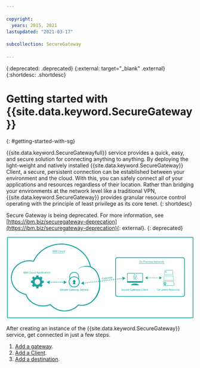 ```yaml
---

copyright:
  years: 2015, 2021
lastupdated: "2021-03-17"

subcollection: SecureGateway

---
```

{:deprecated: .deprecated}
{:external: target="_blank" .external}
{:shortdesc: .shortdesc}


# Getting started with {{site.data.keyword.SecureGateway}}
{: #getting-started-with-sg}

{{site.data.keyword.SecureGatewayfull}} service provides a quick, easy, and secure solution for connecting anything to anything.  By deploying the light-weight and natively installed {{site.data.keyword.SecureGateway}} Client, a secure, persistent connection can be established between your environment and the cloud.  With this, you can safely connect all of your applications and resources regardless of their location.  Rather than bridging your environments at the network level like a traditional VPN, {{site.data.keyword.SecureGateway}} provides granular resource control operating with the principle of least privilege as its core tenet.
{: shortdesc}

Secure Gateway is being deprecated. For more information, see [https://ibm.biz/securegateway-deprecation](https://ibm.biz/securegateway-deprecation){: external}.
{: deprecated}

![{{site.data.keyword.SecureGateway}} Architecture](./images/diagramSGW.png?raw=true "{{site.data.keyword.SecureGateway}} Architecture")

After creating an instance of the {{site.data.keyword.SecureGateway}} service, get connected in just a few steps.

1. [Add a gateway](/docs/services/SecureGateway?topic=SecureGateway-add-sg-gw).
2. [Add a Client](/docs/services/SecureGateway?topic=SecureGateway-add-client).
3. [Add a destination](/docs/services/SecureGateway?topic=SecureGateway-add-dest).
